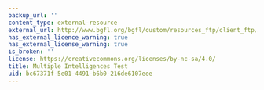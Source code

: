```yaml
---
backup_url: ''
content_type: external-resource
external_url: http://www.bgfl.org/bgfl/custom/resources_ftp/client_ftp/ks3/ict/multiple_int/index.htm
has_external_licence_warning: true
has_external_license_warning: true
is_broken: ''
license: https://creativecommons.org/licenses/by-nc-sa/4.0/
title: Multiple Intelligences Test
uid: bc67371f-5e01-4491-b6b0-216de6107eee
---
```

